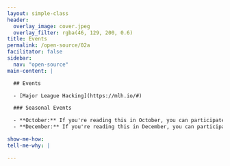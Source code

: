 ```yaml
---
layout: simple-class
header:
  overlay_image: cover.jpeg
  overlay_filter: rgba(46, 129, 200, 0.6)
title: Events
permalink: /open-source/02a
facilitator: false
sidebar:
  nav: "open-source"
main-content: |

  ## Events

  - [Major League Hacking](https://mlh.io/#)

  ### Seasonal Events   

  - **October:** If you're reading this in October, you can participate in [Hacktoberfest](https://hacktoberfest.digitalocean.com/) and get some free swag! This also has feature projects year round.
  - **December:** If you're reading this in December, you can participate in [24 Pull Requests](https://24pullrequests.com/), which will still point you to resources year round.

show-me-how:
tell-me-why: |

---
```

